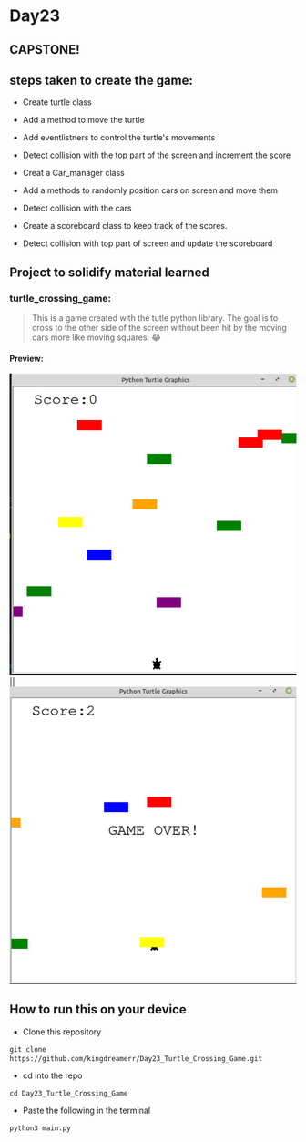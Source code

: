 # Day23

## CAPSTONE!

## steps taken to create the game:

- Create turtle class
- Add a method to move the turtle 
- Add eventlistners to control the turtle's movements
- Detect collision with the top part of the screen and increment the score

- Creat a Car_manager class

- Add a methods to randomly position cars on screen and move them 

- Detect collision with the cars
- Create a scoreboard class to keep track of the scores.
- Detect collision with top part of screen and update the scoreboard


## Project to solidify material learned 

### turtle_crossing_game:

> This is a game created with the tutle python library. The goal is to cross to the other side of the screen without been hit by the moving cars more like moving squares. 😂

#### Preview:

![turtle game](./cross.png)||![turtle game](./cross2.png)



## How to run this on your device

- Clone this repository
```
git clone https://github.com/kingdreamerr/Day23_Turtle_Crossing_Game.git
```
- cd into the repo
```
cd Day23_Turtle_Crossing_Game
```

- Paste the following in the terminal 
```
python3 main.py
```
